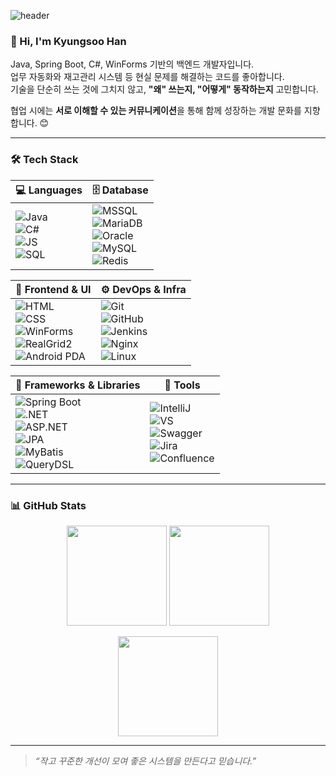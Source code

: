 ![header](https://capsule-render.vercel.app/api?type=waving&color=gradient&height=260&section=header&text=Han%20Kyungsoo&fontSize=60&fontAlignY=40&desc=Backend%20Developer&descAlignY=60)

### 👋 Hi, I'm Kyungsoo Han

Java, Spring Boot, C#, WinForms 기반의 백엔드 개발자입니다.  
업무 자동화와 재고관리 시스템 등 현실 문제를 해결하는 코드를 좋아합니다.  
기술을 단순히 쓰는 것에 그치지 않고, **"왜" 쓰는지, "어떻게" 동작하는지** 고민합니다.

협업 시에는 **서로 이해할 수 있는 커뮤니케이션**을 통해 함께 성장하는 개발 문화를 지향합니다. 😊

---

### 🛠️ Tech Stack

| 💻 Languages | 🗄️ Database |
|-------------|--------------|
| ![Java](https://img.shields.io/badge/Java-007396?style=flat-square&logo=java&logoColor=white)<br>![C#](https://img.shields.io/badge/C%23-239120?style=flat-square&logo=c-sharp&logoColor=white)<br>![JS](https://img.shields.io/badge/JavaScript-F7DF1E?style=flat-square&logo=javascript&logoColor=black)<br>![SQL](https://img.shields.io/badge/SQL-336791?style=flat-square&logo=mysql&logoColor=white) | ![MSSQL](https://img.shields.io/badge/MSSQL-CC2927?style=flat-square&logo=microsoft-sql-server&logoColor=white)<br>![MariaDB](https://img.shields.io/badge/MariaDB-003545?style=flat-square&logo=mariadb&logoColor=white)<br>![Oracle](https://img.shields.io/badge/Oracle-F80000?style=flat-square&logo=oracle&logoColor=white)<br>![MySQL](https://img.shields.io/badge/MySQL-4479A1?style=flat-square&logo=mysql&logoColor=white)<br>![Redis](https://img.shields.io/badge/Redis-DC382D?style=flat-square&logo=redis&logoColor=white) |

| 🎨 Frontend & UI | ⚙️ DevOps & Infra |
|------------------|------------------|
| ![HTML](https://img.shields.io/badge/HTML-E34F26?style=flat-square&logo=html5&logoColor=white)<br>![CSS](https://img.shields.io/badge/CSS-1572B6?style=flat-square&logo=css3&logoColor=white)<br>![WinForms](https://img.shields.io/badge/WinForms-0078D4?style=flat-square)<br>![RealGrid2](https://img.shields.io/badge/RealGrid2-1E90FF?style=flat-square)<br>![Android PDA](https://img.shields.io/badge/Android%20PDA-3DDC84?style=flat-square&logo=android&logoColor=white) | ![Git](https://img.shields.io/badge/Git-F05032?style=flat-square&logo=git&logoColor=white)<br>![GitHub](https://img.shields.io/badge/GitHub-181717?style=flat-square&logo=github&logoColor=white)<br>![Jenkins](https://img.shields.io/badge/Jenkins-D24939?style=flat-square&logo=jenkins&logoColor=white)<br>![Nginx](https://img.shields.io/badge/Nginx-009639?style=flat-square&logo=nginx&logoColor=white)<br>![Linux](https://img.shields.io/badge/Linux-FCC624?style=flat-square&logo=linux&logoColor=black) |

| 🧩 Frameworks & Libraries | 🧰 Tools |
|---------------------------|----------|
| ![Spring Boot](https://img.shields.io/badge/Spring%20Boot-6DB33F?style=flat-square&logo=springboot&logoColor=white)<br>![.NET](https://img.shields.io/badge/.NET-512BD4?style=flat-square&logo=dotnet&logoColor=white)<br>![ASP.NET](https://img.shields.io/badge/ASP.NET-512BD4?style=flat-square&logo=dotnet&logoColor=white)<br>![JPA](https://img.shields.io/badge/JPA-59666C?style=flat-square)<br>![MyBatis](https://img.shields.io/badge/MyBatis-ED8B00?style=flat-square)<br>![QueryDSL](https://img.shields.io/badge/QueryDSL-333333?style=flat-square) | ![IntelliJ](https://img.shields.io/badge/IntelliJ-000000?style=flat-square&logo=intellij-idea&logoColor=white)<br>![VS](https://img.shields.io/badge/Visual%20Studio-5C2D91?style=flat-square&logo=visual-studio&logoColor=white)<br>![Swagger](https://img.shields.io/badge/Swagger-85EA2D?style=flat-square&logo=swagger&logoColor=black)<br>![Jira](https://img.shields.io/badge/Jira-0052CC?style=flat-square&logo=jira&logoColor=white)<br>![Confluence](https://img.shields.io/badge/Confluence-172B4D?style=flat-square&logo=confluence&logoColor=white) |
---

### 📊 GitHub Stats

<p align="center">
  <img src="https://github-readme-stats.vercel.app/api?username=KyungSoo-Han&show_icons=true&theme=white" height="160"/>
  <img src="https://github-readme-stats.vercel.app/api/top-langs/?username=KyungSoo-Han&layout=compact&theme=white" height="160"/>
</p>

<p align="center">
  <img src="https://github-readme-streak-stats.herokuapp.com/?user=KyungSoo-Han&theme=white" height="160"/>
</p>

---

> _“작고 꾸준한 개선이 모여 좋은 시스템을 만든다고 믿습니다.”_
